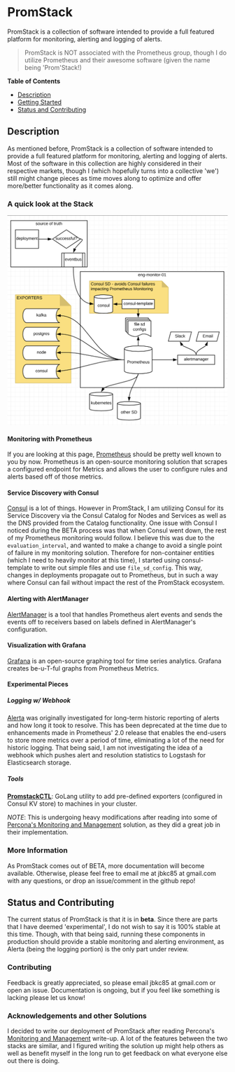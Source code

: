 # PromStack

PromStack is a collection of software intended to provide a full featured platform for monitoring, alerting and logging of alerts.

> PromStack is NOT associated with the Prometheus group, though I do utilize Prometheus and their awesome software (given the name being 'Prom'Stack!)


**Table of Contents**

* <a href="#description">Description</a>
* <a href="#getting-started">Getting Started</a>
* <a href="#status-and-contributing">Status and Contributing</a>

## <a name="description"></a>Description

As mentioned before, PromStack is a collection of software intended to provide a full featured platform for monitoring, alerting and logging of alerts.  Most of the software in this collection are highly considered in their respective markets, though I (which hopefully turns into a collective 'we') still might change pieces as time moves along to optimize and offer more/better functionality as it comes along.

### A quick look at the Stack

<center>

![PromStack Overview](images/PromStackOverview.png)

</center>

#### Monitoring with Prometheus

If you are looking at this page, [Prometheus](https://prometheus.io) should be pretty well known to you by now.  Prometheus is an open-source monitoring solution that scrapes a configured endpoint for Metrics and allows the user to configure rules and alerts based off of those metrics.

#### Service Discovery with Consul

[Consul](https://www.consul.io/intro/index.html) is a lot of things.  However in PromStack, I am utilizing Consul for its Service Discovery via the Consul Catalog for Nodes and Services as well as the DNS provided from the Catalog functionality.  One issue with Consul I noticed during the BETA process was that when Consul went down, the rest of my Prometheus monitoring would follow.  I believe this was due to the `evaluation_interval`, and wanted to make a change to avoid a single point of failure in my monitoring solution.  Therefore for non-container entities (which I need to heavily monitor at this time), I started using consul-template to write out simple files and use `file_sd_config`.  This way, changes in deployments propagate out to Prometheus, but in such a way where Consul can fail without impact the rest of the PromStack ecosystem.

#### Alerting with AlertManager

[AlertManager](https://prometheus.io/docs/alerting/alertmanager/) is a tool that handles Prometheus alert events and sends the events off to receivers based on labels defined in AlertManager's configuration.

#### Visualization with Grafana

[Grafana](https://grafana.com) is an open-source graphing tool for time series analytics.  Grafana creates be-u-T-ful graphs from Prometheus Metrics.

#### Experimental Pieces

##### Logging w/ Webhook

[Alerta](http://alerta.io) was originally investigated for long-term historic reporting of alerts and how long it took to resolve.  This has been deprecated at the time due to enhancements made in Prometheus' 2.0 release that enables the end-users to store more metrics over a period of time, eliminating a lot of the need for historic logging.  That being said, I am not investigating the idea of a webhook which pushes alert and resolution statistics to Logstash for Elasticsearch storage.

##### Tools

**[PromstackCTL](https://github.com/jbkc85/promstackctl)**: GoLang utility to add pre-defined exporters (configured in Consul KV store) to machines in your cluster.

*NOTE*: This is undergoing heavy modifications after reading into some of [Percona's Monitoring and Management](https://www.percona.com/doc/percona-monitoring-and-management/architecture.html) solution, as they did a great job in their implementation.

### More Information

As PromStack comes out of BETA, more documentation will become available.  Otherwise, please feel free to email me at jbkc85 at gmail.com with any questions, or drop an issue/comment in the github repo!

## <a name="status-and-contributing"></a>Status and Contributing

The current status of PromStack is that it is in **beta**.  Since there are parts that I have deemed 'experimental', I do not wish to say it is 100% stable at this time.  Though, with that being said, running these components in production should provide a stable monitoring and alerting environment, as Alerta (being the logging portion) is the only part under review.

### Contributing

Feedback is greatly appreciated, so please email jbkc85 at gmail.com or open an issue.  Documentation is ongoing, but if you feel like something is lacking please let us know!

### Acknowledgements and other Solutions

I decided to write our deployment of PromStack after reading Percona's [Monitoring and Management](https://www.percona.com/doc/percona-monitoring-and-management/deploy/index.html) write-up.  A lot of the features between the two stacks are similar, and I figured writing the solution up might help others as well as benefit myself in the long run to get feedback on what everyone else out there is doing.

